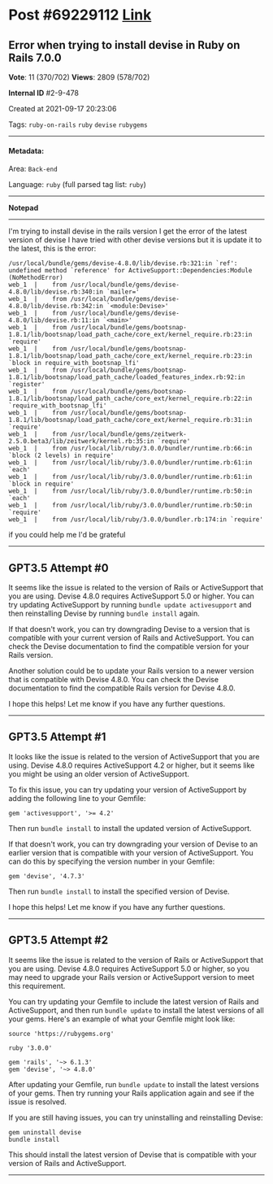 
# Post \#69229112 [Link](https://stackoverflow.com/questions/69229112/)

## Error when trying to install devise in Ruby on Rails 7.0.0

**Vote**: 11 (370/702) **Views**: 2809 (578/702) 

**Internal ID** \#2-9-478

Created at 2021-09-17 20:23:06

Tags: `ruby-on-rails` `ruby` `devise` `rubygems`

----------

#### Metadata:

Area: `Back-end`

Language: `ruby` (full parsed tag list: `ruby`)

----------

**Notepad**


----------

I'm trying to install devise in the rails version I get the error of the latest version of devise
I have tried with other devise versions but it is update it to the latest,
this is the error:
```
/usr/local/bundle/gems/devise-4.8.0/lib/devise.rb:321:in `ref': undefined method `reference' for ActiveSupport::Dependencies:Module (NoMethodError)
web_1  |    from /usr/local/bundle/gems/devise-4.8.0/lib/devise.rb:340:in `mailer='
web_1  |    from /usr/local/bundle/gems/devise-4.8.0/lib/devise.rb:342:in `<module:Devise>'
web_1  |    from /usr/local/bundle/gems/devise-4.8.0/lib/devise.rb:11:in `<main>'
web_1  |    from /usr/local/bundle/gems/bootsnap-1.8.1/lib/bootsnap/load_path_cache/core_ext/kernel_require.rb:23:in `require'
web_1  |    from /usr/local/bundle/gems/bootsnap-1.8.1/lib/bootsnap/load_path_cache/core_ext/kernel_require.rb:23:in `block in require_with_bootsnap_lfi'
web_1  |    from /usr/local/bundle/gems/bootsnap-1.8.1/lib/bootsnap/load_path_cache/loaded_features_index.rb:92:in `register'
web_1  |    from /usr/local/bundle/gems/bootsnap-1.8.1/lib/bootsnap/load_path_cache/core_ext/kernel_require.rb:22:in `require_with_bootsnap_lfi'
web_1  |    from /usr/local/bundle/gems/bootsnap-1.8.1/lib/bootsnap/load_path_cache/core_ext/kernel_require.rb:31:in `require'
web_1  |    from /usr/local/bundle/gems/zeitwerk-2.5.0.beta3/lib/zeitwerk/kernel.rb:35:in `require'
web_1  |    from /usr/local/lib/ruby/3.0.0/bundler/runtime.rb:66:in `block (2 levels) in require'
web_1  |    from /usr/local/lib/ruby/3.0.0/bundler/runtime.rb:61:in `each'
web_1  |    from /usr/local/lib/ruby/3.0.0/bundler/runtime.rb:61:in `block in require'
web_1  |    from /usr/local/lib/ruby/3.0.0/bundler/runtime.rb:50:in `each'
web_1  |    from /usr/local/lib/ruby/3.0.0/bundler/runtime.rb:50:in `require'
web_1  |    from /usr/local/lib/ruby/3.0.0/bundler.rb:174:in `require'
```

if you could help me I'd be grateful


----------
        
## GPT3.5 Attempt \#0

It seems like the issue is related to the version of Rails or ActiveSupport that you are using. Devise 4.8.0 requires ActiveSupport 5.0 or higher. You can try updating ActiveSupport by running `bundle update activesupport` and then reinstalling Devise by running `bundle install` again.

If that doesn't work, you can try downgrading Devise to a version that is compatible with your current version of Rails and ActiveSupport. You can check the Devise documentation to find the compatible version for your Rails version.

Another solution could be to update your Rails version to a newer version that is compatible with Devise 4.8.0. You can check the Devise documentation to find the compatible Rails version for Devise 4.8.0.

I hope this helps! Let me know if you have any further questions.

--------

## GPT3.5 Attempt \#1

It looks like the issue is related to the version of ActiveSupport that you are using. Devise 4.8.0 requires ActiveSupport 4.2 or higher, but it seems like you might be using an older version of ActiveSupport.

To fix this issue, you can try updating your version of ActiveSupport by adding the following line to your Gemfile:

```
gem 'activesupport', '>= 4.2'
```

Then run `bundle install` to install the updated version of ActiveSupport.

If that doesn't work, you can try downgrading your version of Devise to an earlier version that is compatible with your version of ActiveSupport. You can do this by specifying the version number in your Gemfile:

```
gem 'devise', '4.7.3'
```

Then run `bundle install` to install the specified version of Devise.

I hope this helps! Let me know if you have any further questions.

--------

## GPT3.5 Attempt \#2

It seems like the issue is related to the version of Rails or ActiveSupport that you are using. Devise 4.8.0 requires ActiveSupport 5.0 or higher, so you may need to upgrade your Rails version or ActiveSupport version to meet this requirement.

You can try updating your Gemfile to include the latest version of Rails and ActiveSupport, and then run `bundle update` to install the latest versions of all your gems. Here's an example of what your Gemfile might look like:

```
source 'https://rubygems.org'

ruby '3.0.0'

gem 'rails', '~> 6.1.3'
gem 'devise', '~> 4.8.0'
```

After updating your Gemfile, run `bundle update` to install the latest versions of your gems. Then try running your Rails application again and see if the issue is resolved.

If you are still having issues, you can try uninstalling and reinstalling Devise:

```
gem uninstall devise
bundle install
```

This should install the latest version of Devise that is compatible with your version of Rails and ActiveSupport.

--------
